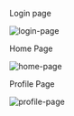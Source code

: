 Login page

![login-page](https://github.com/user-attachments/assets/5e9e4621-eebc-4ee9-9aa0-1d1f661b48c3)

Home Page

![home-page](https://github.com/user-attachments/assets/2a6097ad-978c-4e91-ae9a-0f1081c52913)

Profile Page

![profile-page](https://github.com/user-attachments/assets/20cd13eb-207a-4fde-8f05-d29cbb0a1edd)
